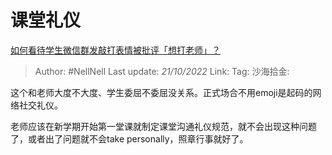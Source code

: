 # 课堂礼仪
[如何看待学生微信群发敲打表情被批评「想打老师」？](https://www.zhihu.com/question/389998496/answer/2719391557)

> Author: #NellNell
> Last update: *21/10/2022*
> Link:
> Tag:
> 沙海拾金:

这个和老师大度不大度、学生委屈不委屈没关系。正式场合不用emoji是起码的网络社交礼仪。

老师应该在新学期开始第一堂课就制定课堂沟通礼仪规范，就不会出现这种问题了，或者出了问题就不会take personally，照章行事就好了。